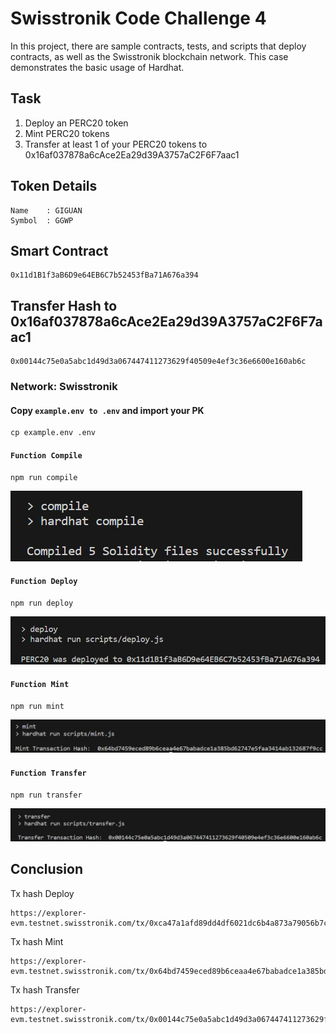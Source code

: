 # Swisstronik Code Challenge 4 

In this project, there are sample contracts, tests, and scripts that deploy contracts, as well as the Swisstronik blockchain network. This case demonstrates the basic usage of Hardhat.

## Task

1. Deploy an PERC20 token
2. Mint PERC20 tokens
3. Transfer at least 1 of your PERC20 tokens to 0x16af037878a6cAce2Ea29d39A3757aC2F6F7aac1

## Token Details

```
Name    : GIGUAN
Symbol  : GGWP
```

## Smart Contract

```
0x11d1B1f3aB6D9e64EB6C7b52453fBa71A676a394
```

## Transfer Hash to 0x16af037878a6cAce2Ea29d39A3757aC2F6F7aac1

```
0x00144c75e0a5abc1d49d3a067447411273629f40509e4ef3c36e6600e160ab6c
```

### Network: Swisstronik

#### Copy `example.env to .env` and import your PK

```shell
cp example.env .env 
```

#### `Function Compile`

```shell
npm run compile
```
![Alt text](image.png)

#### `Function Deploy`

```shell
npm run deploy
```
![Alt text](image-1.png)

#### `Function Mint`

```shell
npm run mint
```
![Alt text](image-2.png)

#### `Function Transfer`

```shell
npm run transfer
```
![Alt text](image-3.png)

## Conclusion

Tx hash Deploy
```
https://explorer-evm.testnet.swisstronik.com/tx/0xca47a1afd89dd4df6021dc6b4a873a79056b7c8a148a974a176ad2507ef32919
```

Tx hash Mint
```
https://explorer-evm.testnet.swisstronik.com/tx/0x64bd7459eced89b6ceaa4e67babadce1a385bd62747e5faa3414ab132687f9cc
```

Tx hash Transfer
```
https://explorer-evm.testnet.swisstronik.com/tx/0x00144c75e0a5abc1d49d3a067447411273629f40509e4ef3c36e6600e160ab6c
```

